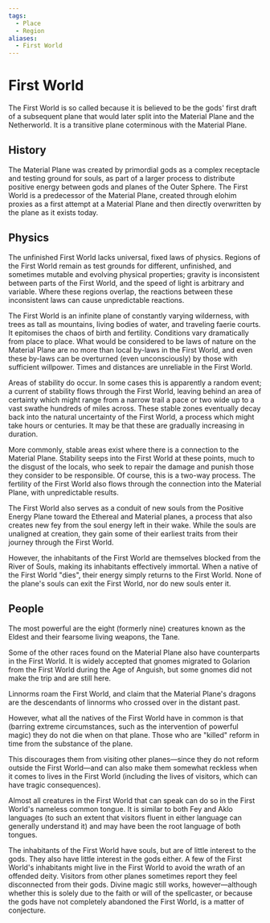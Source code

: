 ```yaml
---
tags:
  - Place
  - Region
aliases:
  - First World
---
```

# First World
The First World is so called because it is believed to be the gods' first draft of a subsequent plane that would later split into the Material Plane and the Netherworld. It is a transitive plane coterminous with the Material Plane.
## History

The Material Plane was created by primordial gods as a complex receptacle and testing ground for souls, as part of a larger process to distribute positive energy between gods and planes of the Outer Sphere. The First World is a predecessor of the Material Plane, created through elohim proxies as a first attempt at a Material Plane and then directly overwritten by the plane as it exists today.
## Physics
The unfinished First World lacks universal, fixed laws of physics. Regions of the First World remain as test grounds for different, unfinished, and sometimes mutable and evolving physical properties; gravity is inconsistent between parts of the First World, and the speed of light is arbitrary and variable. Where these regions overlap, the reactions between these inconsistent laws can cause unpredictable reactions.

The First World is an infinite plane of constantly varying wilderness, with trees as tall as mountains, living bodies of water, and traveling faerie courts. It epitomises the chaos of birth and fertility. Conditions vary dramatically from place to place. What would be considered to be laws of nature on the Material Plane are no more than local by-laws in the First World, and even these by-laws can be overturned (even unconsciously) by those with sufficient willpower. Times and distances are unreliable in the First World. 

Areas of stability do occur. In some cases this is apparently a random event; a current of stability flows through the First World, leaving behind an area of certainty which might range from a narrow trail a pace or two wide up to a vast swathe hundreds of miles across. These stable zones eventually decay back into the natural uncertainty of the First World, a process which might take hours or centuries. It may be that these are gradually increasing in duration. 

More commonly, stable areas exist where there is a connection to the Material Plane. Stability seeps into the First World at these points, much to the disgust of the locals, who seek to repair the damage and punish those they consider to be responsible. Of course, this is a two-way process. The fertility of the First World also flows through the connection into the Material Plane, with unpredictable results.

The First World also serves as a conduit of new souls from the Positive Energy Plane toward the Ethereal and Material planes, a process that also creates new fey from the soul energy left in their wake. While the souls are unaligned at creation, they gain some of their earliest traits from their journey through the First World.

However, the inhabitants of the First World are themselves blocked from the River of Souls, making its inhabitants effectively immortal. When a native of the First World "dies", their energy simply returns to the First World. None of the plane's souls can exit the First World, nor do new souls enter it.

## People
The most powerful are the eight (formerly nine) creatures known as the Eldest and their fearsome living weapons, the Tane.

Some of the other races found on the Material Plane also have counterparts in the First World. It is widely accepted that gnomes migrated to Golarion from the First World during the Age of Anguish, but some gnomes did not make the trip and are still here.

Linnorms roam the First World, and claim that the Material Plane's dragons are the descendants of linnorms who crossed over in the distant past.

However, what all the natives of the First World have in common is that (barring extreme circumstances, such as the intervention of powerful magic) they do not die when on that plane. Those who are "killed" reform in time from the substance of the plane.

This discourages them from visiting other planes—since they do not reform outside the First World—and can also make them somewhat reckless when it comes to lives in the First World (including the lives of visitors, which can have tragic consequences).

Almost all creatures in the First World that can speak can do so in the First World's nameless common tongue. It is similar to both Fey and Aklo languages (to such an extent that visitors fluent in either language can generally understand it) and may have been the root language of both tongues.

The inhabitants of the First World have souls, but are of little interest to the gods. They also have little interest in the gods either. A few of the First World's inhabitants might live in the First World to avoid the wrath of an offended deity. Visitors from other planes sometimes report they feel disconnected from their gods. Divine magic still works, however—although whether this is solely due to the faith or will of the spellcaster, or because the gods have not completely abandoned the First World, is a matter of conjecture.